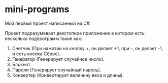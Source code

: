# mini-programs
Мой первый проект написанный на C#.

Проект подразумевает декстопное приложение в котором есть несколько подпрограмм такие как:
1. Счетчик (При нажатии на кнопку +, он делает +1, при -, он делает -1, и есть кнопка Сброс).
2. Генератор (Генерирует случайное число).
3. Блокнот.
4. Пароли (Генерирует случайный пароль).
5. Конвертер (Конвертирует величину веса и длины).
